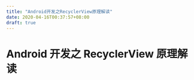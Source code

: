 ```yaml
---
title: "Android开发之RecyclerView原理解读"
date: 2020-04-16T00:37:57+08:00
draft: true
---
```


# Android 开发之 RecyclerView 原理解读

